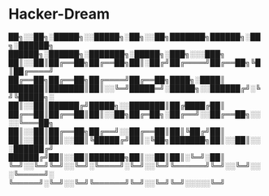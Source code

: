 # Hacker-Dream
<html>
  <head>
    <title>Hacker's Dream</title>
  </head>
  <body>
    <p>
██╗░░██╗░█████╗░░█████╗░██╗░░██╗███████╗██████╗░██╗░██████╗  ██████╗░██████╗░███████╗░█████╗░███╗░░░███╗
██║░░██║██╔══██╗██╔══██╗██║░██╔╝██╔════╝██╔══██╗╚█║██╔════╝  ██╔══██╗██╔══██╗██╔════╝██╔══██╗████╗░████║
███████║███████║██║░░╚═╝█████═╝░█████╗░░██████╔╝░╚╝╚█████╗░  ██║░░██║██████╔╝█████╗░░███████║██╔████╔██║
██╔══██║██╔══██║██║░░██╗██╔═██╗░██╔══╝░░██╔══██╗░░░░╚═══██╗  ██║░░██║██╔══██╗██╔══╝░░██╔══██║██║╚██╔╝██║
██║░░██║██║░░██║╚█████╔╝██║░╚██╗███████╗██║░░██║░░░██████╔╝  ██████╔╝██║░░██║███████╗██║░░██║██║░╚═╝░██║
╚═╝░░╚═╝╚═╝░░╚═╝░╚════╝░╚═╝░░╚═╝╚══════╝╚═╝░░╚═╝░░░╚═════╝░  ╚═════╝░╚═╝░░╚═╝╚══════╝╚═╝░░╚═╝╚═╝░░░░░╚═╝</p>
  </body>
</html>
